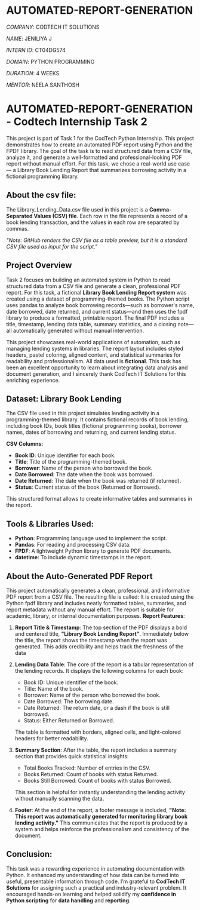 # AUTOMATED-REPORT-GENERATION

*COMPANY*: CODTECH IT SOLUTIONS

*NAME*: JENILIYA J

*INTERN ID*: CT04DG574

*DOMAIN*: PYTHON PROGRAMMING

*DURATION*: 4 WEEKS

*MENTOR*:  NEELA SANTHOSH

# AUTOMATED-REPORT-GENERATION - Codtech Internship Task 2
This project is part of Task 1 for the CodTech Python Internship. This project demonstrates how to create an automated PDF report using Python and the FPDF library. The goal of the task is to read structured data from a CSV file, analyze it, and generate a well-formatted and professional-looking PDF report without manual effort. For this task, we chose a real-world use case — a Library Book Lending Report that summarizes borrowing activity in a fictional programming library.

## About the csv file:
The Library_Lending_Data.csv file used in this project is a **Comma-Separated Values (CSV) file**. Each row in the file represents a record of a book lending transaction, and the values in each row are separated by commas.

*"Note: GitHub renders the CSV file as a table preview, but it is a standard CSV file used as input for the script."*

## Project Overview
Task 2 focuses on building an automated system in Python to read structured data from a CSV file and generate a clean, professional PDF report. For this task, a fictional **Library Book Lending Report system** was created using a dataset of programming-themed books. The Python script uses pandas to analyze book borrowing records—such as borrower's name, date borrowed, date returned, and current status—and then uses the fpdf library to produce a formatted, printable report. The final PDF includes a title, timestamp, lending data table, summary statistics, and a closing note—all automatically generated without manual intervention.

This project showcases real-world applications of automation, such as managing lending systems in libraries. The report layout includes styled headers, pastel coloring, aligned content, and statistical summaries for readability and professionalism. All data used is **fictional**. This task has been an excellent opportunity to learn about integrating data analysis and document generation, and I sincerely thank CodTech IT Solutions for this enriching experience.

## Dataset: Library Book Lending
The CSV file used in this project simulates lending activity in a programming-themed library. It contains fictional records of book lending, including book IDs, book titles (fictional programming books), borrower names, dates of borrowing and returning, and current lending status.

**CSV Columns:**
- **Book ID**: Unique identifier for each book.
- **Title**: Title of the programming-themed book.
- **Borrower**: Name of the person who borrowed the book.
- **Date Borrowed**: The date when the book was borrowed.
- **Date Returned**: The date when the book was returned (if returned).
- **Status**: Current status of the book (Returned or Borrowed).

This structured format allows to create informative tables and summaries in the report.

## Tools & Libraries Used:
- **Python**: Programming language used to implement the script.
- **Pandas**: For reading and processing CSV data.
- **FPDF**: A lightweight Python library to generate PDF documents.
- **datetime**: To include dynamic timestamps in the report.

## About the Auto-Generated PDF Report
This project automatically generates a clean, professional, and informative PDF report from a CSV file. The resulting file is called:
It is created using the Python fpdf library and includes neatly formatted tables, summaries, and report metadata without any manual effort. The report is suitable for academic, library, or internal documentation purposes.
**Report Features**:
1. **Report Title & Timestamp**: The top section of the PDF displays a bold and centered title, **"Library Book Lending Report"**. Immediately below the title, the report shows the timestamp when the report was generated. This adds credibility and helps track the freshness of the data
2. **Lending Data Table**: The core of the report is a tabular representation of the lending records. It displays the following columns for each book:
   - Book ID: Unique identifier of the book.
   - Title: Name of the book.
   - Borrower: Name of the person who borrowed the book.
   - Date Borrowed: The borrowing date.
   - Date Returned: The return date, or a dash if the book is still borrowed.
   - Status: Either Returned or Borrowed.

   The table is formatted with borders, aligned cells, and light-colored headers for better readability.
  
3. **Summary Section**: After the table, the report includes a summary section that provides quick statistical insights:
   - Total Books Tracked: Number of entries in the CSV.
   - Books Returned: Count of books with status Returned.
   - Books Still Borrowed: Count of books with status Borrowed.
    
   This section is helpful for instantly understanding the lending activity without manually scanning the data.
  
4. **Footer**: At the end of the report, a footer message is included, **"Note: This report was automatically generated for monitoring library book lending activity."**
  This communicates that the report is produced by a system and helps reinforce the professionalism and consistency of the document.

## Conclusion:
This task was a rewarding experience in automating documentation with Python. It enhanced my understanding of how data can be turned into useful, presentable information through code. I’m grateful to **CodTech IT Solutions** for assigning such a practical and industry-relevant problem. It encouraged hands-on learning and helped solidify my **confidence in Python scripting** for **data handling** and **reporting**.













